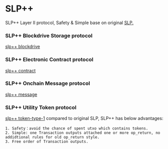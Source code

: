# SLP++
SLP++ Layer II protocol, Safety & Simple base on original  [SLP.](https://github.com/simpleledger/slp-specifications)  


### SLP++ Blockdrive Storage  protocol
[slp++ blockdrive](./slppp-blockdrive.md)

### SLP++ Electronic Contract protocol
[slp++ contract](./slppp-contract.md)

### SLP++ Onchain Message protocol
[slp++ message](./slppp-message.md)

### SLP++ Utility Token protocol
[slp++ token-type-1](./slppp-token-type-1.md) compared to original SLP, SLP++ has below advantages:
```
1. Safety：avoid the chance of spent utxo which contains tokens.
2. Simple: one Transaction outputs attached one or more op_return, no addidtional rules for old op_return style.
3. Free order of Transaction outputs.
```
